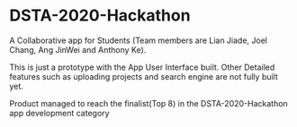 # DSTA-2020-Hackathon
A Collaborative app for Students (Team members are Lian Jiade, Joel Chang, Ang JinWei and Anthony Ke). 

This is just a prototype with the App User Interface built. Other Detailed features such as uploading projects and search engine are not fully built yet.

Product managed to reach the finalist(Top 8) in the DSTA-2020-Hackathon app development category
